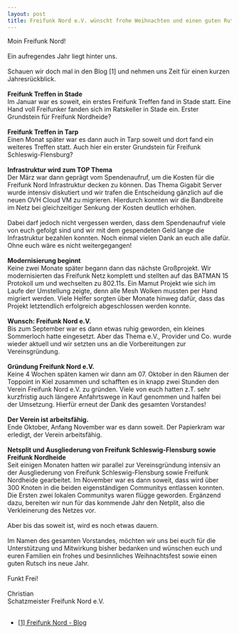 ```yaml
---
layout: post
title: Freifunk Nord e.V. wünscht frohe Weihnachten und einen guten Rutsch ins neue Jahr
---
```


Moin Freifunk Nord!
<br>
<br>
Ein aufregendes Jahr liegt hinter uns.
<br>
<br>
Schauen wir doch mal in den Blog [1] und nehmen uns Zeit für einen kurzen Jahresrückblick.
<br>
<br>
<b>Freifunk Treffen in Stade<br></b>
Im Januar war es soweit, ein erstes Freifunk Treffen fand in Stade statt. Eine Hand voll Freifunker fanden sich im Ratskeller in Stade ein. Erster Grundstein für Freifunk Nordheide?
<br>
<br>
<b>Freifunk Treffen in Tarp<br></b>
Einen Monat später war es dann auch in Tarp soweit und dort fand ein weiteres Treffen statt. Auch hier ein erster Grundstein für Freifunk Schleswig-Flensburg?
<br>
<br>
<b>Infrastruktur wird zum TOP Thema<br></b>
Der März war dann geprägt vom Spendenaufruf, um die Kosten für die Freifunk Nord Infrastruktur decken zu können. Das Thema Gigabit Server wurde intensiv diskutiert und wir trafen die Entscheidung gänzlich auf die neuen OVH Cloud VM zu migrieren. Hierdurch konnten wir die Bandbreite im Netz bei gleichzeitiger Senkung der Kosten deutlich erhöhen.
<br>
<br>
Dabei darf jedoch nicht vergessen werden, dass dem Spendenaufruf viele von euch gefolgt sind und wir mit dem gespendeten Geld lange die Infrastruktur bezahlen konnten. Noch einmal vielen Dank an euch alle dafür. Ohne euch wäre es nicht weitergegangen!
<br>
<br>
<b>Modernisierung beginnt<br></b>
Keine zwei Monate später begann dann das nächste Großprojekt. Wir modernisierten das Freifunk Netz komplett und stellten auf das BATMAN 15 Protokoll um und wechselten zu 802.11s. Ein Mamut Projekt wie sich im Laufe der Umstellung zeigte, denn alle Mesh Wolken mussten per Hand migriert werden. Viele Helfer sorgten über Monate hinweg dafür, dass das Projekt letztendlich erfolgreich abgeschlossen werden konnte.
<br>
<br>
<b>Wunsch: Freifunk Nord e.V.<br></b>
Bis zum September war es dann etwas ruhig geworden, ein kleines Sommerloch hatte eingesetzt. Aber das Thema e.V., Provider und Co. wurde wieder aktuell und wir setzten uns an die Vorbereitungen zur Vereinsgründung.
<br>
<br>
<b>Gründung Freifunk Nord e.V.<br></b>
Keine 4 Wochen späten kamen wir dann am 07. Oktober in den Räumen der Toppoint in Kiel zusammen und schafften es in knapp zwei Stunden den Verein Freifunk Nord e.V. zu gründen. Viele von euch hatten z.T. sehr kurzfristig auch längere Anfahrtswege in Kauf genommen und halfen bei der Umsetzung. Hierfür erneut der Dank des gesamten Vorstandes!
<br>
<br>
<b>Der Verein ist arbeitsfähig.<br></b>
Ende Oktober, Anfang November war es dann soweit. Der Papierkram war erledigt, der Verein arbeitsfähig.
<br>
<br>
<b>Netsplit und Ausgliederung von Freifunk Schleswig-Flensburg sowie Freifunk Nordheide<br></b>
Seit einigen Monaten hatten wir parallel zur Vereinsgründung intensiv an der Ausgliederung von Freifunk Schleswig-Flensburg sowie Freifunk Nordheide gearbeitet. Im November war es dann soweit, dass wird über 300 Knoten in die beiden eigenständigen Communitys entlassen konnten. Die Ersten zwei lokalen Communitys waren flügge geworden. Ergänzend dazu, bereiten wir nun für das kommende Jahr den Netplit, also die Verkleinerung des Netzes vor.
<br>
<br>
Aber bis das soweit ist, wird es noch etwas dauern.
<br>
<br>
Im Namen des gesamten Vorstandes, möchten wir uns bei euch für die Unterstützung und Mitwirkung bisher bedanken und wünschen euch und euren Familien ein frohes und besinnliches Weihnachtsfest sowie einen guten Rutsch ins neue Jahr.
<br>
<br>
Funkt Frei!
<br>
<br>
Christian<br>
Schatzmeister Freifunk Nord e.V.
<br>
<br>
- <a href="https://nord.freifunk.net/blog.html">[1] Freifunk Nord - Blog</a>
